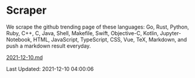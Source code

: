 # Scraper

We scrape the github trending page of these languages: Go, Rust, Python, Ruby, C++, C, Java, Shell, Makefile, Swift, Objective-C, Kotlin, Jupyter-Notebook, HTML, JavaScript, TypeScript, CSS, Vue, TeX, Markdown, and push a markdown result everyday.

[2021-12-10.md](https://github.com/yangwenmai/github-trending-backup/blob/master/2021-12-10.md)

Last Updated: 2021-12-10 04:00:06